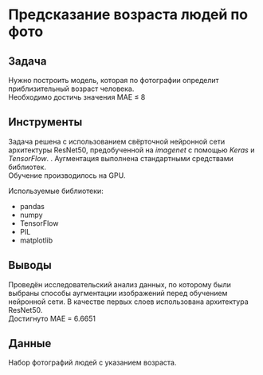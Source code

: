 # Предсказание возраста людей по фото

## Задача

Нужно построить модель, которая по фотографии определит приблизительный возраст человека. <br>
Необходимо достичь значения MAE ≤ 8

## Инструменты

Задача решена с использованием свёрточной нейронной сети архитектуры ResNet50, предобученной на *imagenet* с помощью *Keras* и *TensorFlow*. .
Аугментация выполнена стандартными средствами библиотек. <br>
Обучение производилось на GPU.

Используемые библиотеки:
- pandas
- numpy
- TensorFlow
- PIL
- matplotlib

## Выводы

Проведён исследовательский анализ данных, по которому были выбраны способы аугментации изображений перед обучением нейронной сети.
В качестве первых слоев использована архитектура ResNet50.<br> 
Достигнуто MAE = 6.6651

## Данные

Набор фотографий людей с указанием возраста.